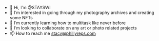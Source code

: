 - 👋 Hi, I’m @STAYSWI
- 👀 I’m interested in going through my photography archives and creating some NFTs
- 🌱 I’m currently learning how to multitask like never before
- 💞️ I’m looking to collaborate on any art or photo related projects
- 📫 How to reach me stacy@phillyreps.com

<!---
STAYSWI/STAYSWI is a ✨ special ✨ repository because its `README.md` (this file) appears on your GitHub profile.
You can click the Preview link to take a look at your changes.
--->
